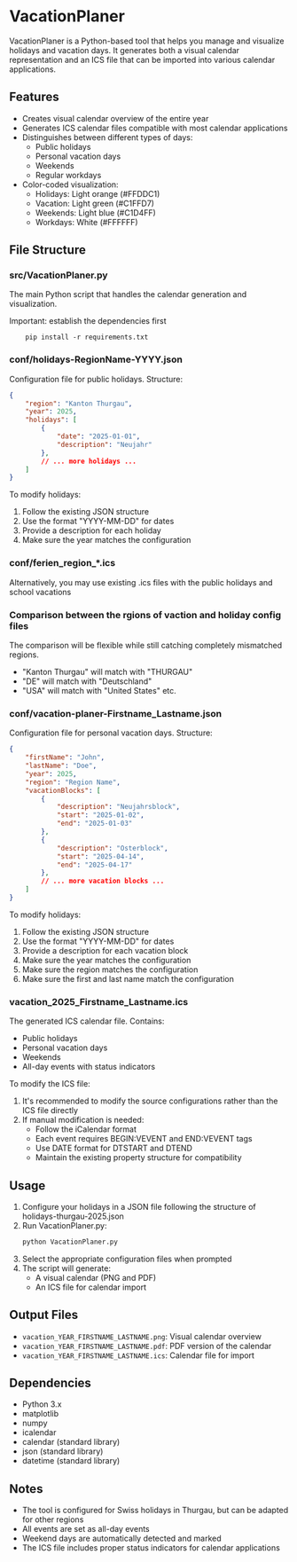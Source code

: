 # VacationPlaner

VacationPlaner is a Python-based tool that helps you manage and visualize holidays and vacation days. It generates both a visual calendar representation and an ICS file that can be imported into various calendar applications.

## Features

- Creates visual calendar overview of the entire year
- Generates ICS calendar files compatible with most calendar applications
- Distinguishes between different types of days:
  - Public holidays
  - Personal vacation days
  - Weekends
  - Regular workdays
- Color-coded visualization:
  - Holidays: Light orange (#FFDDC1)
  - Vacation: Light green (#C1FFD7)
  - Weekends: Light blue (#C1D4FF)
  - Workdays: White (#FFFFFF)

## File Structure

### src/VacationPlaner.py
The main Python script that handles the calendar generation and visualization.

Important: establish the dependencies first
```
    pip install -r requirements.txt
```

### conf/holidays-RegionName-YYYY.json
Configuration file for public holidays. Structure:
```json
{
    "region": "Kanton Thurgau",
    "year": 2025,
    "holidays": [
        {
            "date": "2025-01-01",
            "description": "Neujahr"
        },
        // ... more holidays ...
    ]
}
```

To modify holidays:
1. Follow the existing JSON structure
2. Use the format "YYYY-MM-DD" for dates
3. Provide a description for each holiday
4. Make sure the year matches the configuration

### conf/ferien_region_*.ics
Alternatively, you may use existing .ics files with the public holidays and school vacations

### Comparison between the rgions of vaction and holiday config files

The comparison will be flexible while still catching completely mismatched regions. 
- "Kanton Thurgau" will match with "THURGAU"
- "DE" will match with "Deutschland"
- "USA" will match with "United States"
etc.

### conf/vacation-planer-Firstname_Lastname.json
Configuration file for personal vacation days. Structure:
```json
{
    "firstName": "John",
    "lastName": "Doe",
    "year": 2025,
    "region": "Region Name",
    "vacationBlocks": [
        {
            "description": "Neujahrsblock",
            "start": "2025-01-02",
            "end": "2025-01-03"
        },
        {
            "description": "Osterblock",
            "start": "2025-04-14",
            "end": "2025-04-17"
        },
        // ... more vacation blocks ...
    ]
}
```
To modify holidays:
1. Follow the existing JSON structure
2. Use the format "YYYY-MM-DD" for dates
3. Provide a description for each vacation block
4. Make sure the year matches the configuration
5. Make sure the region matches the configuration
6. Make sure the first and last name match the configuration

### vacation_2025_Firstname_Lastname.ics
The generated ICS calendar file. Contains:
- Public holidays
- Personal vacation days
- Weekends
- All-day events with status indicators

To modify the ICS file:
1. It's recommended to modify the source configurations rather than the ICS file directly
2. If manual modification is needed:
   - Follow the iCalendar format
   - Each event requires BEGIN:VEVENT and END:VEVENT tags
   - Use DATE format for DTSTART and DTEND
   - Maintain the existing property structure for compatibility

## Usage

1. Configure your holidays in a JSON file following the structure of holidays-thurgau-2025.json
2. Run VacationPlaner.py:
   ```bash
   python VacationPlaner.py
   ```
3. Select the appropriate configuration files when prompted
4. The script will generate:
   - A visual calendar (PNG and PDF)
   - An ICS file for calendar import

## Output Files

- `vacation_YEAR_FIRSTNAME_LASTNAME.png`: Visual calendar overview
- `vacation_YEAR_FIRSTNAME_LASTNAME.pdf`: PDF version of the calendar
- `vacation_YEAR_FIRSTNAME_LASTNAME.ics`: Calendar file for import

## Dependencies

- Python 3.x
- matplotlib
- numpy
- icalendar
- calendar (standard library)
- json (standard library)
- datetime (standard library)

## Notes

- The tool is configured for Swiss holidays in Thurgau, but can be adapted for other regions
- All events are set as all-day events
- Weekend days are automatically detected and marked
- The ICS file includes proper status indicators for calendar applications